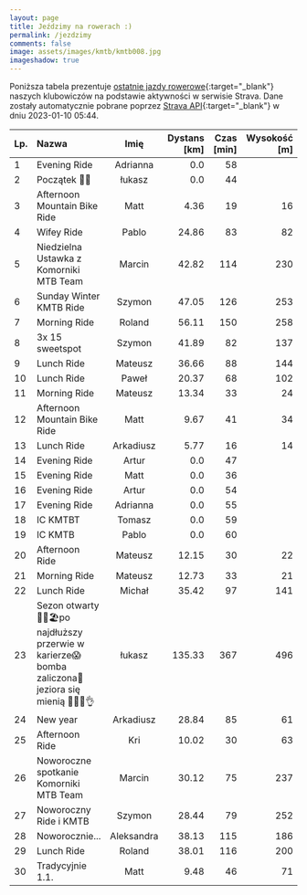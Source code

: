 ```yaml
---
layout: page
title: Jeździmy na rowerach :)
permalink: /jezdzimy
comments: false
image: assets/images/kmtb/kmtb008.jpg
imageshadow: true
---
```


Poniższa tabela prezentuje [ostatnie jazdy rowerowe](https://www.strava.com/clubs/336381){:target="_blank"} naszych klubowiczów na podstawie aktywności w serwisie Strava. Dane zostały automatycznie pobrane poprzez [Strava API](https://developers.strava.com/docs/reference/#api-Clubs-getClubActivitiesById){:target="_blank"} w dniu 2023-01-10 05:44.

Lp. | Nazwa | Imię | Dystans [km] | Czas [min] | Wysokość [m]
:--- | :--- | :---: | ---: | ---: | ---:
1|Evening Ride|Adrianna|0.0|58|
2|Początek 💪😎|łukasz|0.0|44|
3|Afternoon Mountain Bike Ride|Matt|4.36|19|16
4|Wifey Ride|Pablo|24.86|83|82
5|Niedzielna Ustawka z Komorniki MTB Team|Marcin|42.82|114|230
6|Sunday Winter KMTB Ride|Szymon|47.05|126|253
7|Morning Ride|Roland|56.11|150|258
8|3x 15 sweetspot|Szymon|41.89|82|137
9|Lunch Ride|Mateusz|36.66|88|144
10|Lunch Ride|Paweł|20.37|68|102
11|Morning Ride|Mateusz|13.34|33|24
12|Afternoon Mountain Bike Ride|Matt|9.67|41|34
13|Lunch Ride|Arkadiusz|5.77|16|14
14|Evening Ride|Artur|0.0|47|
15|Evening Ride|Matt|0.0|36|
16|Evening Ride|Artur|0.0|54|
17|Evening Ride|Adrianna|0.0|55|
18|IC KMTBT|Tomasz|0.0|59|
19|IC KMTB|Pablo|0.0|60|
20|Afternoon Ride|Mateusz|12.15|30|22
21|Morning Ride|Mateusz|12.73|33|21
22|Lunch Ride|Michał|35.42|97|141
23|Sezon otwarty 🌊🚵🏖️po najdłuższy przerwie w karierze😱bomba zaliczona😤 jeziora się mienią 🌊💨😎👌|łukasz|135.33|367|496
24|New year|Arkadiusz|28.84|85|61
25|Afternoon Ride|Kri|10.02|30|63
26|Noworoczne spotkanie Komorniki MTB Team|Marcin|30.12|75|237
27|Noworoczny Ride i KMTB |Szymon|28.44|79|252
28|Noworocznie...|Aleksandra|38.13|115|186
29|Lunch Ride|Roland|38.01|116|200
30|Tradycyjnie 1.1.|Matt|9.48|46|71
